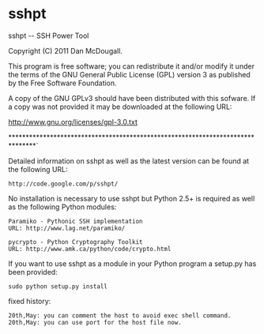 sshpt
=====

sshpt -- SSH Power Tool

Copyright (C) 2011 Dan McDougall.

This program is free software; you can redistribute it and/or modify it under
the terms of the GNU General Public License (GPL) version 3 as published by the
Free Software Foundation.

A copy of the GNU GPLv3 should have been distributed with this sofware.  If a
copy was not provided it may be downloaded at the following URL:

http://www.gnu.org/licenses/gpl-3.0.txt

*******************************************************************************` 

Detailed information on sshpt as well as the latest version can be found at the
following URL:

	http://code.google.com/p/sshpt/

No installation is necessary to use sshpt but Python 2.5+ is required as well
as the following Python modules:

	Paramiko - Pythonic SSH implementation
	URL: http://www.lag.net/paramiko/

	pycrypto - Python Cryptography Toolkit
	URL: http://www.amk.ca/python/code/crypto.html

If you want to use sshpt as a module in your Python program a setup.py has been
provided:

	sudo python setup.py install

fixed history: 

	20th,May: you can comment the host to avoid exec shell command.
	20th,May: you can use port for the host file now.
